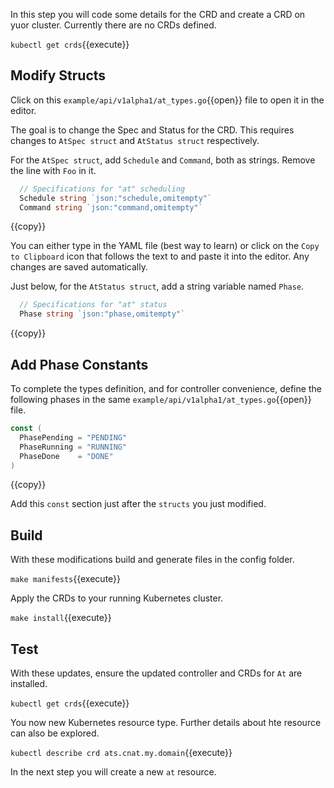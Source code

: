 In this step you will code some details for the CRD and create a CRD on yuor cluster. Currently there are no CRDs defined.

`kubectl get crds`{{execute}}

## Modify Structs

Click on this `example/api/v1alpha1/at_types.go`{{open}} file to open it in the editor.

The goal is to change the Spec and Status for the CRD. This requires changes to `AtSpec struct` and `AtStatus struct` respectively.

For the `AtSpec struct`, add `Schedule` and `Command`, both as strings. Remove the line with `Foo` in it.

```go
  // Specifications for "at" scheduling
  Schedule string `json:"schedule,omitempty"`
  Command string `json:"command,omitempty"`
```
{{copy}}

You can either type in the YAML file (best way to learn) or click on the `Copy to Clipboard` icon that follows the text to and paste it into the editor. Any changes are saved automatically.

Just below, for the `AtStatus struct`, add a string variable named `Phase`.

```go
  // Specifications for "at" status
  Phase string `json:"phase,omitempty"`
```
{{copy}}

## Add Phase Constants

To complete the types definition, and for controller convenience, define the following phases in the same `example/api/v1alpha1/at_types.go`{{open}} file.

```go
const (
  PhasePending = "PENDING"
  PhaseRunning = "RUNNING"
  PhaseDone    = "DONE"
)
```
{{copy}}

Add this `const` section just after the `structs` you just modified.

## Build

With these modifications build and generate files in the config folder.

`make manifests`{{execute}}

Apply the CRDs to your running Kubernetes cluster.

`make install`{{execute}}

## Test

With these updates, ensure the updated controller and CRDs for `At` are installed.

`kubectl get crds`{{execute}}

You now new Kubernetes resource type. Further details about hte resource can also be explored.

`kubectl describe crd ats.cnat.my.domain`{{execute}}

In the next step you will create a new `at` resource.
